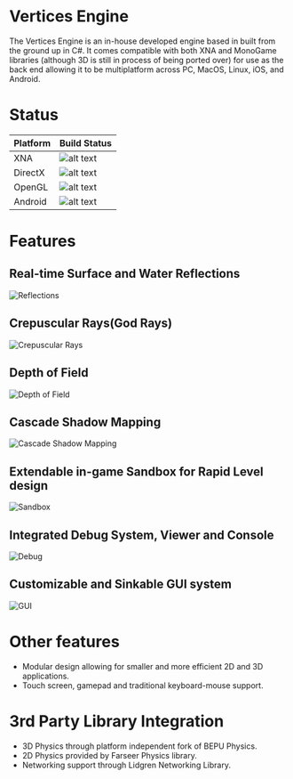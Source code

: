 # Vertices Engine

The Vertices Engine is an in-house developed engine based in built from the ground up in C#. It comes compatible with both XNA and MonoGame libraries (although 3D is still in process of being ported over) for use as the back end allowing it to be multiplatform across PC, MacOS, Linux, iOS, and Android.

# Status

| Platform | Build Status                   |
|----------|--------------------------------|
| XNA      | ![alt text][buildstatusXNA]    |
| DirectX  | ![alt text][buildstatusDirctX] |
| OpenGL   | ![alt text][buildstatusGL]     |
| Android  | ![alt text][buildstatusDroid]  |

[buildstatusXNA]: https://img.shields.io/badge/build-passing-brightgreen.svg
[buildstatusDirctX]: https://img.shields.io/badge/build-tbd-blue.svg
[buildstatusGL]: https://img.shields.io/badge/build-failing-red.svg
[buildstatusDroid]: https://img.shields.io/badge/build-tbd-blue.svg

# Features
## Real-time Surface and Water Reflections
![Reflections](https://virtexedgedesign.files.wordpress.com/2015/10/reflections.png)

## Crepuscular Rays(God Rays)
![Crepuscular Rays](https://virtexedgedesign.files.wordpress.com/2015/10/godrays.png)

## Depth of Field
![Depth of Field](https://farm2.staticflickr.com/1476/25396320090_422ec688b0_z.jpg)

## Cascade Shadow Mapping
![Cascade Shadow Mapping](https://virtexedgedesign.files.wordpress.com/2015/10/shadowmaps.png)

## Extendable in-game Sandbox for Rapid Level design
![Sandbox](https://virtexedgedesign.files.wordpress.com/2015/10/sandbox.png)

## Integrated Debug System, Viewer and Console
![Debug](https://virtexedgedesign.files.wordpress.com/2015/10/debug.png)

## Customizable and Sinkable GUI system
![GUI](https://virtexedgedesign.files.wordpress.com/2015/10/gui.png)

# Other features
* Modular design allowing for smaller and more efficient 2D and 3D applications.
* Touch screen, gamepad and traditional keyboard-mouse support.

# 3rd Party Library Integration
* 3D Physics through platform independent fork of BEPU Physics.
* 2D Physics provided by Farseer Physics library.
* Networking support through Lidgren Networking Library.
